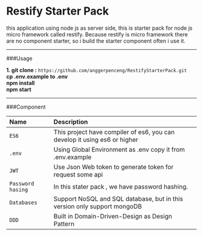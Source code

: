 # Restify Starter Pack
this application using node js as server side, this is starter
pack for node js micro framework called restify. Because
restify is micro framework there are no component starter,
so i build the starter component often i use it.

---

###Usage

**1. git clone :** `https://github.com/anggerpenceng/RestifyStarterPack.git` <br>
**cp .env.example to .env** <br>
**npm install** <br>
**npm start**

---

###Component

| Name                | Description  |
| :-----------------  | :------------- |
| `ES6`               | This project have compiler of es6, you can develop it using es6 or higher|
| `.env`              | Using Global Environment as .env copy it from .env.example |
| `JWT`               | Use Json Web token to generate token for request some api |
| `Password hasing`   | In this stater pack , we have password hashing. |
| `Databases`         | Support NoSQL and SQL database, but in this version only support mongoDB |
| `DDD`               | Built in Domain-Driven-Design as Design Pattern |